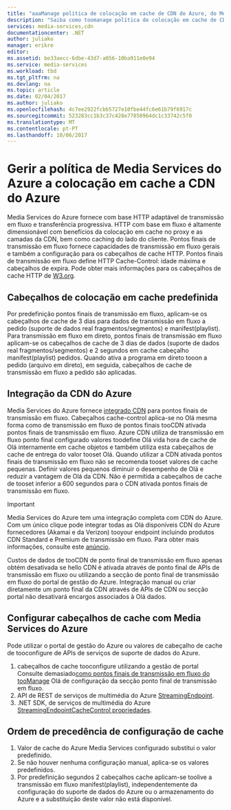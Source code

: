```yaml
---
title: "aaaManage política de colocação em cache de CDN do Azure, do Media Services do Azure | Microsoft Docs"
description: "Saiba como toomanage política de colocação em cache de CDN do Azure, do Media Services do Azure."
services: media-services,cdn
documentationcenter: .NET
author: juliako
manager: erikre
editor: 
ms.assetid: be33aecc-6dbe-43d7-a056-10ba911e0e94
ms.service: media-services
ms.workload: tbd
ms.tgt_pltfrm: na
ms.devlang: na
ms.topic: article
ms.date: 02/04/2017
ms.author: juliako
ms.openlocfilehash: 4c7ee2922fcbb5727e10fbe44fc6e61b79f6917c
ms.sourcegitcommit: 523283cc1b3c37c428e77850964dc1c33742c5f0
ms.translationtype: MT
ms.contentlocale: pt-PT
ms.lasthandoff: 10/06/2017
---
```

# <a name="manage-azure-cdn-caching-policy-in-azure-media-services"></a>Gerir a política de Media Services do Azure a colocação em cache a CDN do Azure
Media Services do Azure fornece com base HTTP adaptável de transmissão em fluxo e transferência progressiva. HTTP com base em fluxo é altamente dimensionável com benefícios da colocação em cache no proxy e as camadas da CDN, bem como caching do lado do cliente. Pontos finais de transmissão em fluxo fornece capacidades de transmissão em fluxo gerais e também a configuração para os cabeçalhos de cache HTTP. Pontos finais de transmissão em fluxo define HTTP Cache-Control: idade máxima e cabeçalhos de expira. Pode obter mais informações para os cabeçalhos de cache HTTP de [W3.org](http://www.w3.org/Protocols/rfc2616/rfc2616-sec13.html).

## <a name="default-caching-headers"></a>Cabeçalhos de colocação em cache predefinida
Por predefinição pontos finais de transmissão em fluxo, aplicam-se os cabeçalhos de cache de 3 dias para dados de transmissão em fluxo a pedido (suporte de dados real fragmentos/segmentos) e manifest(playlist). Para transmissão em fluxo em direto, pontos finais de transmissão em fluxo aplicam-se os cabeçalhos de cache de 3 dias de dados (suporte de dados real fragmentos/segmentos) e 2 segundos em cache cabeçalho manifest(playlist) pedidos. Quando ativa a programa em direto tooon a pedido (arquivo em direto), em seguida, cabeçalhos de cache de transmissão em fluxo a pedido são aplicadas.

## <a name="azure-cdn-integration"></a>Integração da CDN do Azure
Media Services do Azure fornece [integrado CDN](https://azure.microsoft.com/updates/azure-media-services-now-fully-integrated-with-azure-cdn/) para pontos finais de transmissão em fluxo. Cabeçalhos cache-control aplica-se no Olá mesma forma como de transmissão em fluxo de pontos finais tooCDN ativada pontos finais de transmissão em fluxo. Azure CDN utiliza de transmissão em fluxo ponto final configurado valores toodefine Olá vida hora de cache de Olá internamente em cache objetos e também utiliza esta cabeçalhos de cache de entrega do valor tooset Olá. Quando utilizar a CDN ativada pontos finais de transmissão em fluxo não se recomenda tooset valores de cache pequenas. Definir valores pequenos diminuir o desempenho de Olá e reduzir a vantagem de Olá da CDN. Não é permitida a cabeçalhos de cache de tooset inferior a 600 segundos para o CDN ativada pontos finais de transmissão em fluxo.

> [!IMPORTANT]
>Media Services do Azure tem uma integração completa com CDN do Azure. Com um único clique pode integrar todas as Olá disponíveis CDN do Azure fornecedores (Akamai e da Verizon) tooyour endpoint incluindo produtos CDN Standard e Premium de transmissão em fluxo. Para obter mais informações, consulte este [anúncio](https://azure.microsoft.com/blog/standardstreamingendpoint/).
> 
> Custos de dados de tooCDN de ponto final de transmissão em fluxo apenas obtém desativada se hello CDN é ativada através de ponto final de APIs de transmissão em fluxo ou utilizando a secção de ponto final de transmissão em fluxo do portal de gestão do Azure. Integração manual ou criar diretamente um ponto final da CDN através de APIs de CDN ou secção portal não desativará encargos associados à Olá dados.

## <a name="configuring-cache-headers-with-azure-media-services"></a>Configurar cabeçalhos de cache com Media Services do Azure
Pode utilizar o portal de gestão do Azure ou valores de cabeçalho de cache de tooconfigure de APIs de serviços de suporte de dados do Azure.

1. cabeçalhos de cache tooconfigure utilizando a gestão de portal Consulte demasiado[como pontos finais de transmissão em fluxo do tooManage](../media-services/media-services-portal-manage-streaming-endpoints.md) Olá de configuração da secção ponto final de transmissão em fluxo.
2. API de REST de serviços de multimédia do Azure [StreamingEndpoint](https://msdn.microsoft.com/library/azure/dn783468.aspx#StreamingEndpointCacheControl).
3. .NET SDK, de serviços de multimédia do Azure [StreamingEndpointCacheControl propriedades](http://go.microsoft.com/fwlink/?LinkId=615302).

## <a name="cache-configuration-precedence-order"></a>Ordem de precedência de configuração de cache
1. Valor de cache do Azure Media Services configurado substitui o valor predefinido.
2. Se não houver nenhuma configuração manual, aplica-se os valores predefinidos.
3. Por predefinição segundos 2 cabeçalhos cache aplicam-se toolive a transmissão em fluxo manifest(playlist), independentemente da configuração do suporte de dados do Azure ou o armazenamento do Azure e a substituição deste valor não está disponível.

